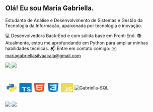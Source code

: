 ## Olá! Eu sou Maria Gabriella.
Estudante de Análise e Desenvolvimento de Sistemas e Gestão da Tecnologia da Informação, apaixonada por tecnologia e inovação.

💻 Desenvolvedora Back-End e com sólida base em Front-End.
📚 Atualmente, estou me aprofundando em Python para ampliar minhas habilidades técnicas.
📬 Entre em contato comigo:
✉️ mariagabriellasilvaacala@gmail.com

<div>
  <a href="https://github.com/magabriiella">
    <img height="180em" src="https://github-readme-stats.vercel.app/api?username=mgabriiella&show_icons=true&theme=dracula&include_all_commits=true&count_private=true"/>
    <img height="180em" src="https://github-readme-stats.vercel.app/api/top-langs/?username=mgabriiella&layout=compact&langs_count=7&theme=dracula"/>
  </a>
</div>

##
<div style="display: inline_block"><br>
  <img align="center" alt="Gabriella-Python" height="30" width="40" src="https://raw.githubusercontent.com/devicons/devicon/master/icons/python/python-original.svg">
  <img align="center" alt="Gabriella-Ts" height="30" width="40" src="https://raw.githubusercontent.com/devicons/devicon/master/icons/typescript/typescript-plain.svg">
  <img align="center" alt="Gabriella-HTML" height="30" width="40" src="https://raw.githubusercontent.com/devicons/devicon/master/icons/html5/html5-original.svg">
  <img align="center" alt="Gabriella-CSS" height="30" width="40" src="https://raw.githubusercontent.com/devicons/devicon/master/icons/css3/css3-original.svg">
  <img align="center" alt="Gabriella-Js" height="30" width="40" src="https://raw.githubusercontent.com/devicons/devicon/master/icons/javascript/javascript-plain.svg">
  <img align="center" alt="Gabriella-SQL" height="30" width="40" src="https://cdn.jsdelivr.net/gh/devicons/devicon/icons/mysql/mysql-original-wordmark.svg">
</div>

##
<div> 
  <a href="https://www.linkedin.com/in/maria-gabriella-a8a2a3211/" target="_blank"><img src="https://img.shields.io/badge/-LinkedIn-%230077B5?style=for-the-badge&logo=linkedin&logoColor=white" target="_blank"></a>
  <a href="mailto:mariagabriellasilvaacala@gamil.com"><img src="https://img.shields.io/badge/-Gmail-%23333?style=for-the-badge&logo=gmail&logoColor=white" target="_blank"></a>
</div>

